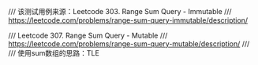 /// 该测试用例来源：Leetcode 303. Range Sum Query - Immutable
/// https://leetcode.com/problems/range-sum-query-immutable/description/


/// Leetcode 307. Range Sum Query - Mutable
/// https://leetcode.com/problems/range-sum-query-mutable/description/
///
/// 使用sum数组的思路：TLE